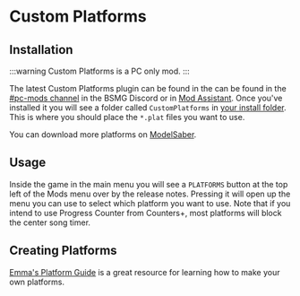 # Custom Platforms

## Installation

:::warning Custom Platforms is a PC only mod. :::

The latest Custom Platforms plugin can be found in the can be found in the [#pc-mods channel](https://discord.gg/beatsabermods) in the BSMG Discord or in [Mod Assistant](https://github.com/Assistant/ModAssistant). Once you've installed it you will see a folder called `CustomPlatforms` in [your install folder](/faq/install-folder.md). This is where you should place the `*.plat` files you want to use.

You can download more platforms on [ModelSaber](https://modelsaber.com/Platforms/).

## Usage
Inside the game in the main menu you will see a `PLATFORMS` button at the top left of the Mods menu over by the release notes. Pressing it will open up the menu you can use to select which platform you want to use. Note that if you intend to use Progress Counter from Counters+, most platforms will block the center song timer.

## Creating Platforms
[Emma's Platform Guide](./platforms-guide.md) is a great resource for learning how to make your own platforms.
